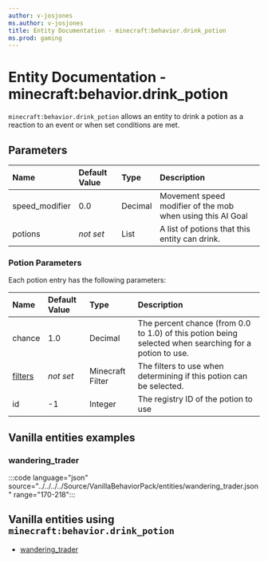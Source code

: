 ```yaml
---
author: v-josjones
ms.author: v-josjones
title: Entity Documentation - minecraft:behavior.drink_potion
ms.prod: gaming
---
```


# Entity Documentation - minecraft:behavior.drink_potion

`minecraft:behavior.drink_potion` allows an entity to drink a potion as a reaction to an event or when set conditions are met.

## Parameters

|Name |Default Value  |Type  |Description  |
|:----------|:----------|:----------|:----------|
|speed_modifier| 0.0| Decimal| Movement speed modifier of the mob when using this AI Goal|
|potions |*not set* |List |A list of potions that this entity can drink. |

### Potion Parameters

Each potion entry has the following parameters:

|Name |Default Value  |Type  |Description  |
|:----------|:----------|:----------|:----------|
|chance | 1.0| Decimal| The percent chance (from 0.0 to 1.0) of this potion being selected when searching for a potion to use. |
| [filters](../FilterList.md)|*not set* | Minecraft Filter| The filters to use when determining if this potion can be selected. |
|id| -1|Integer | The registry ID of the potion to use |

## Vanilla entities examples

### wandering_trader

:::code language="json" source="../../../../Source/VanillaBehaviorPack/entities/wandering_trader.json" range="170-218":::

## Vanilla entities using `minecraft:behavior.drink_potion`

- [wandering_trader](../../../../Source/VanillaBehaviorPack_Snippets/entities/wandering_trader.md)
